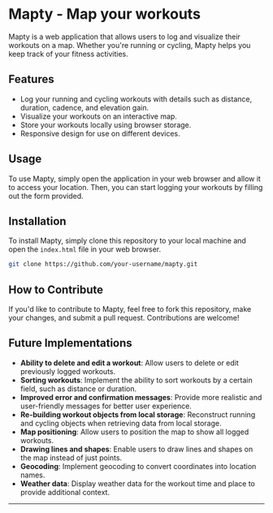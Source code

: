 
# Mapty - Map your workouts

Mapty is a web application that allows users to log and visualize their workouts on a map. Whether you're running or cycling, Mapty helps you keep track of your fitness activities.

## Features

- Log your running and cycling workouts with details such as distance, duration, cadence, and elevation gain.
- Visualize your workouts on an interactive map.
- Store your workouts locally using browser storage.
- Responsive design for use on different devices.

## Usage

To use Mapty, simply open the application in your web browser and allow it to access your location. Then, you can start logging your workouts by filling out the form provided.

## Installation

To install Mapty, simply clone this repository to your local machine and open the `index.html` file in your web browser.

```bash
git clone https://github.com/your-username/mapty.git
```

## How to Contribute

If you'd like to contribute to Mapty, feel free to fork this repository, make your changes, and submit a pull request. Contributions are welcome!

## Future Implementations

- **Ability to delete and edit a workout**: Allow users to delete or edit previously logged workouts.
- **Sorting workouts**: Implement the ability to sort workouts by a certain field, such as distance or duration.
- **Improved error and confirmation messages**: Provide more realistic and user-friendly messages for better user experience.
- **Re-building workout objects from local storage**: Reconstruct running and cycling objects when retrieving data from local storage.
- **Map positioning**: Allow users to position the map to show all logged workouts.
- **Drawing lines and shapes**: Enable users to draw lines and shapes on the map instead of just points.
- **Geocoding**: Implement geocoding to convert coordinates into location names.
- **Weather data**: Display weather data for the workout time and place to provide additional context.

---

